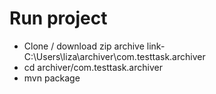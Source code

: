 <h1>Run project</h1>
<ul>
<li>Clone / download zip archive link-C:\Users\liza\archiver\com.testtask.archiver</li>
<li>cd archiver/com.testtask.archiver</li>
<li>mvn package</li>
</ul>
